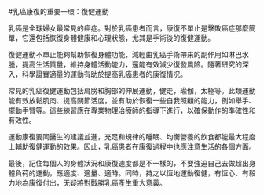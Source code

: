#乳癌康復的重要一環：復健運動

乳癌是全球婦女最常見的癌症。對於乳癌患者而言，康復不單止是擊敗癌症那麼簡單，它還包括恢復身體健康和心理狀態，尤其是手術後的復健運動。

復健運動不單止能夠幫助恢復身體功能，減輕由乳癌手術帶來的副作用如淋巴水腫，提高生活質量，維持身體活動能力，還能有效減少復發風險。隨著研究的深入，科學證實適量的運動有助於提高乳癌患者的康復情况。

常見的乳癌復健運動包括肩膀和胸部的伸展運動，健走，瑜伽，太極等。此類運動能有效放鬆肌肉、提高關節活度，並有助於恢復一些自我照顧的能力，例如舉手、擺動手臂等。這些練習應在專業物理治療師的指導下進行，以確保動作的準確性和有效性。

運動康復要同醫生的建議並進，充足和規律的睡眠、均衡營養的飲食都能最大程度上輔助復健運動的效果。因此，乳癌患者在康復過程中也應注意生活的各個方面。

最後，記住每個人的身體狀況和康復速度都是不一樣的，不要強迫自己去做超出身體負荷的運動，應適度、適量、適時。同時，持之以恆地運動復健，有恆心、有毅力地為康復付出，无疑將對戰勝乳癌產生重大意義。